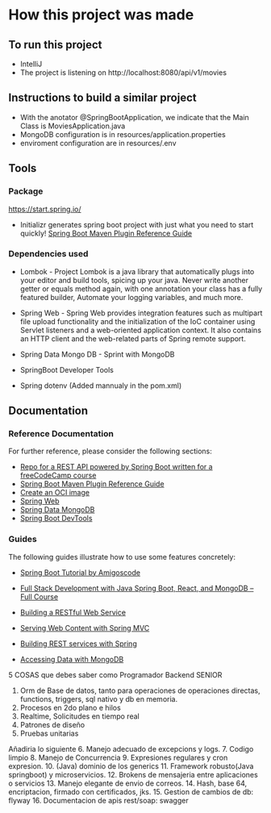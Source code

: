 # How this project was made

## To run this project
 * IntelliJ
 * The project is listening on http://localhost:8080/api/v1/movies

## Instructions to build a similar project
 * With the anotator @SpringBootApplication, we indicate that the Main Class is MoviesApplication.java
 * MongoDB configuration is in resources/application.properties
 * enviroment configuration are in resources/.env

## Tools

### Package
https://start.spring.io/
* Initializr generates spring boot project with just what you need to start quickly! [Spring Boot Maven Plugin Reference Guide](https://start.spring.io/)

### Dependencies used
 * Lombok - Project Lombok is a java library that automatically plugs into your editor and build tools, spicing up your java.
Never write another getter or equals method again, with one annotation your class has a fully featured builder, Automate your logging variables, and much more.
 * Spring Web - Spring Web provides integration features such as multipart file upload functionality and the initialization of the IoC container using Servlet listeners and a web-oriented application context. It also contains an HTTP client and the web-related parts of Spring remote support.

 * Spring Data Mongo DB - Sprint with MongoDB

 * SpringBoot Developer Tools

 * Spring dotenv (Added mannualy in the pom.xml)

## Documentation

### Reference Documentation
For further reference, please consider the following sections:

* [Repo for a REST API powered by Spring Boot written for a freeCodeCamp course](https://github.com/fhsinchy/movieist)
* [Spring Boot Maven Plugin Reference Guide](https://docs.spring.io/spring-boot/docs/3.2.0/maven-plugin/reference/html/)
* [Create an OCI image](https://docs.spring.io/spring-boot/docs/3.2.0/maven-plugin/reference/html/#build-image)
* [Spring Web](https://docs.spring.io/spring-boot/docs/3.2.0/reference/htmlsingle/index.html#web)
* [Spring Data MongoDB](https://docs.spring.io/spring-boot/docs/3.2.0/reference/htmlsingle/index.html#data.nosql.mongodb)
* [Spring Boot DevTools](https://docs.spring.io/spring-boot/docs/3.2.0/reference/htmlsingle/index.html#using.devtools)

### Guides
The following guides illustrate how to use some features concretely:

* [Spring Boot Tutorial by Amigoscode](https://youtu.be/9SGDpanrc8U?list=PLUr2QPxJqTfgWEFA0USr4sDOgZ3Ex2SJG)
* [Full Stack Development with Java Spring Boot, React, and MongoDB – Full Course](https://www.youtube.com/watch?v=5PdEmeopJVQ)

* [Building a RESTful Web Service](https://spring.io/guides/gs/rest-service/)
* [Serving Web Content with Spring MVC](https://spring.io/guides/gs/serving-web-content/)
* [Building REST services with Spring](https://spring.io/guides/tutorials/rest/)
* [Accessing Data with MongoDB](https://spring.io/guides/gs/accessing-data-mongodb/)

5 COSAS que debes saber como Programador Backend SENIOR
1. Orm de Base de datos, tanto para operaciones de operaciones directas, functions, triggers, sql nativo y db en memoria.
2. Procesos en 2do plano e hilos
3. Realtime, Solicitudes en tiempo real
4. Patrones de diseño
5. Pruebas unitarias

Añadiria lo siguiente
6. Manejo adecuado de excepcions y logs.
7. Codigo limpio
8. Manejo de Concurrencia
9. Expresiones regulares y cron expresion.
10. (Java) dominio de los generics
11. Framework robusto(Java springboot) y microservicios.
12. Brokens de mensajeria entre aplicaciones o servicios
13. Manejo elegante de envio de correos.
14. Hash, base 64, encriptacion, firmado con certificados, jks.
15. Gestion de cambios de db: flyway
16. Documentacion de apis rest/soap: swagger
